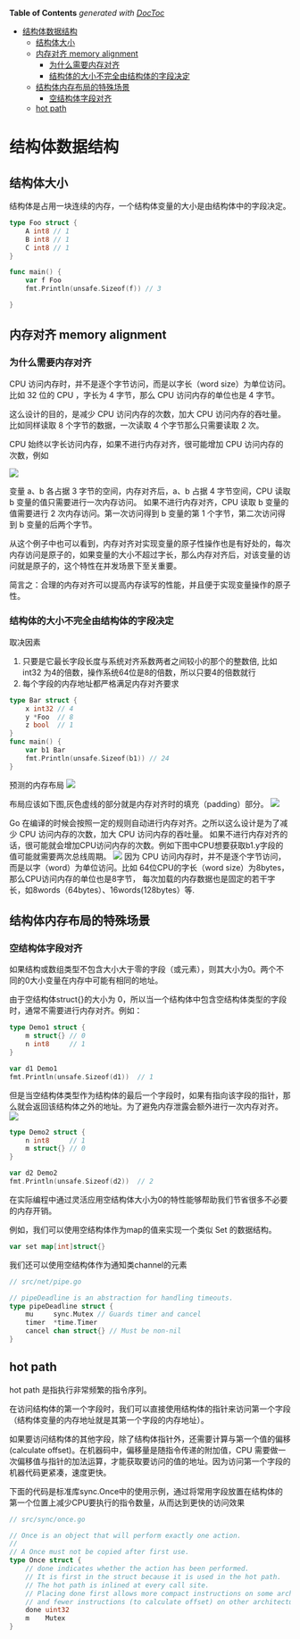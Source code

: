 <!-- START doctoc generated TOC please keep comment here to allow auto update -->
<!-- DON'T EDIT THIS SECTION, INSTEAD RE-RUN doctoc TO UPDATE -->
**Table of Contents**  *generated with [DocToc](https://github.com/thlorenz/doctoc)*

- [结构体数据结构](#%E7%BB%93%E6%9E%84%E4%BD%93%E6%95%B0%E6%8D%AE%E7%BB%93%E6%9E%84)
  - [结构体大小](#%E7%BB%93%E6%9E%84%E4%BD%93%E5%A4%A7%E5%B0%8F)
  - [内存对齐 memory alignment](#%E5%86%85%E5%AD%98%E5%AF%B9%E9%BD%90-memory-alignment)
    - [为什么需要内存对齐](#%E4%B8%BA%E4%BB%80%E4%B9%88%E9%9C%80%E8%A6%81%E5%86%85%E5%AD%98%E5%AF%B9%E9%BD%90)
    - [结构体的大小不完全由结构体的字段决定](#%E7%BB%93%E6%9E%84%E4%BD%93%E7%9A%84%E5%A4%A7%E5%B0%8F%E4%B8%8D%E5%AE%8C%E5%85%A8%E7%94%B1%E7%BB%93%E6%9E%84%E4%BD%93%E7%9A%84%E5%AD%97%E6%AE%B5%E5%86%B3%E5%AE%9A)
  - [结构体内存布局的特殊场景](#%E7%BB%93%E6%9E%84%E4%BD%93%E5%86%85%E5%AD%98%E5%B8%83%E5%B1%80%E7%9A%84%E7%89%B9%E6%AE%8A%E5%9C%BA%E6%99%AF)
    - [空结构体字段对齐](#%E7%A9%BA%E7%BB%93%E6%9E%84%E4%BD%93%E5%AD%97%E6%AE%B5%E5%AF%B9%E9%BD%90)
  - [hot path](#hot-path)

<!-- END doctoc generated TOC please keep comment here to allow auto update -->

# 结构体数据结构

## 结构体大小
结构体是占用一块连续的内存，一个结构体变量的大小是由结构体中的字段决定。
```go
type Foo struct {
	A int8 // 1
	B int8 // 1
	C int8 // 1
}

func main() {
	var f Foo
	fmt.Println(unsafe.Sizeof(f)) // 3

}
```

## 内存对齐 memory alignment
### 为什么需要内存对齐
CPU 访问内存时，并不是逐个字节访问，而是以字长（word size）为单位访问。比如 32 位的 CPU ，字长为 4 字节，那么 CPU 访问内存的单位也是 4 字节。

这么设计的目的，是减少 CPU 访问内存的次数，加大 CPU 访问内存的吞吐量。比如同样读取 8 个字节的数据，一次读取 4 个字节那么只需要读取 2 次。

CPU 始终以字长访问内存，如果不进行内存对齐，很可能增加 CPU 访问内存的次数，例如

![](.struct_images/word_size.png)

变量 a、b 各占据 3 字节的空间，内存对齐后，a、b 占据 4 字节空间，CPU 读取 b 变量的值只需要进行一次内存访问。
 如果不进行内存对齐，CPU 读取 b 变量的值需要进行 2 次内存访问。第一次访问得到 b 变量的第 1 个字节，第二次访问得到 b 变量的后两个字节。

从这个例子中也可以看到，内存对齐对实现变量的原子性操作也是有好处的，每次内存访问是原子的，如果变量的大小不超过字长，那么内存对齐后，对该变量的访问就是原子的，这个特性在并发场景下至关重要。

简言之：合理的内存对齐可以提高内存读写的性能，并且便于实现变量操作的原子性。

### 结构体的大小不完全由结构体的字段决定
取决因素
1. 只要是它最长字段长度与系统对齐系数两者之间较小的那个的整数倍, 比如int32 为4的倍数，操作系统64位是8的倍数，所以只要4的倍数就行
2. 每个字段的内存地址都严格满足内存对齐要求

```go
type Bar struct {
	x int32 // 4
	y *Foo  // 8
	z bool  // 1
}
func main() {
    var b1 Bar
    fmt.Println(unsafe.Sizeof(b1)) // 24
}

```
预测的内存布局
![](.struct_images/wrong_struct_distribution.png)

布局应该如下图,灰色虚线的部分就是内存对齐时的填充（padding）部分。
![](.struct_images/struct_distribution.png)

Go 在编译的时候会按照一定的规则自动进行内存对齐。之所以这么设计是为了减少 CPU 访问内存的次数，加大 CPU 访问内存的吞吐量。
如果不进行内存对齐的话，很可能就会增加CPU访问内存的次数。例如下图中CPU想要获取b1.y字段的值可能就需要两次总线周期。
![](.struct_images/search_b1_y.png)
因为 CPU 访问内存时，并不是逐个字节访问，而是以字（word）为单位访问。比如 64位CPU的字长（word size）为8bytes，那么CPU访问内存的单位也是8字节，
每次加载的内存数据也是固定的若干字长，如8words（64bytes）、16words(128bytes）等.

## 结构体内存布局的特殊场景

### 空结构体字段对齐
如果结构或数组类型不包含大小大于零的字段（或元素），则其大小为0。两个不同的0大小变量在内存中可能有相同的地址。

由于空结构体struct{}的大小为 0，所以当一个结构体中包含空结构体类型的字段时，通常不需要进行内存对齐。例如：
```go
type Demo1 struct {
	m struct{} // 0
	n int8     // 1
}

var d1 Demo1
fmt.Println(unsafe.Sizeof(d1))  // 1
```

但是当空结构体类型作为结构体的最后一个字段时，如果有指向该字段的指针，那么就会返回该结构体之外的地址。为了避免内存泄露会额外进行一次内存对齐。
![](.struct_images/empty_struct.png)
```go
type Demo2 struct {
	n int8     // 1
	m struct{} // 0
}

var d2 Demo2
fmt.Println(unsafe.Sizeof(d2))  // 2
```

在实际编程中通过灵活应用空结构体大小为0的特性能够帮助我们节省很多不必要的内存开销。

例如，我们可以使用空结构体作为map的值来实现一个类似 Set 的数据结构。
```go
var set map[int]struct{}
```

我们还可以使用空结构体作为通知类channel的元素
```go
// src/net/pipe.go

// pipeDeadline is an abstraction for handling timeouts.
type pipeDeadline struct {
	mu     sync.Mutex // Guards timer and cancel
	timer  *time.Timer
	cancel chan struct{} // Must be non-nil
}
```

## hot path
hot path 是指执行非常频繁的指令序列。

在访问结构体的第一个字段时，我们可以直接使用结构体的指针来访问第一个字段（结构体变量的内存地址就是其第一个字段的内存地址）。

如果要访问结构体的其他字段，除了结构体指针外，还需要计算与第一个值的偏移(calculate offset)。在机器码中，偏移量是随指令传递的附加值，CPU 需要做一次偏移值与指针的加法运算，才能获取要访问的值的地址。因为访问第一个字段的机器代码更紧凑，速度更快。

下面的代码是标准库sync.Once中的使用示例，通过将常用字段放置在结构体的第一个位置上减少CPU要执行的指令数量，从而达到更快的访问效果
```go
// src/sync/once.go 

// Once is an object that will perform exactly one action.
//
// A Once must not be copied after first use.
type Once struct {
	// done indicates whether the action has been performed.
	// It is first in the struct because it is used in the hot path.
	// The hot path is inlined at every call site.
	// Placing done first allows more compact instructions on some architectures (amd64/386),
	// and fewer instructions (to calculate offset) on other architectures.
	done uint32
	m    Mutex
}
```
